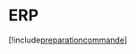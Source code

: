 # ERP

[!include[preparationcommande](erp.preparationcommande.autogen.md)]





























































































































